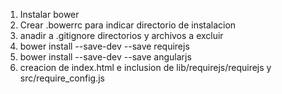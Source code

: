 1. Instalar bower 
2. Crear .bowerrc para indicar directorio de instalacion
3. anadir a .gitignore directorios y archivos a excluir
4. bower install --save-dev --save requirejs
5. bower install --save-dev --save angularjs
6. creacion de index.html e inclusion de lib/requirejs/requirejs y src/require_config.js
